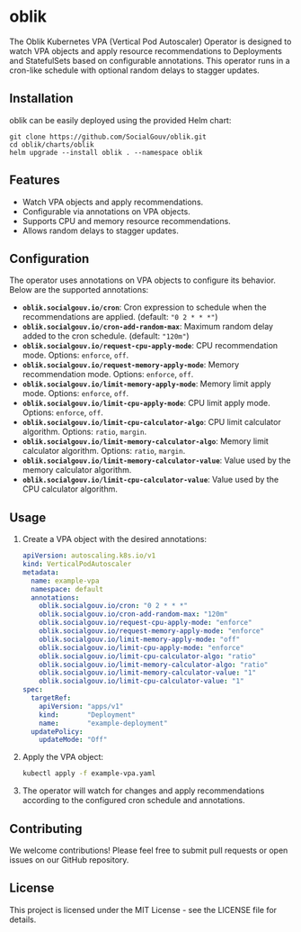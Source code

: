 # oblik

The Oblik Kubernetes VPA (Vertical Pod Autoscaler) Operator is designed to watch VPA objects and apply resource recommendations to Deployments and StatefulSets based on configurable annotations. This operator runs in a cron-like schedule with optional random delays to stagger updates.

## Installation

oblik can be easily deployed using the provided Helm chart:

```shell
git clone https://github.com/SocialGouv/oblik.git
cd oblik/charts/oblik
helm upgrade --install oblik . --namespace oblik
```

## Features

- Watch VPA objects and apply recommendations.
- Configurable via annotations on VPA objects.
- Supports CPU and memory resource recommendations.
- Allows random delays to stagger updates.


## Configuration

The operator uses annotations on VPA objects to configure its behavior. Below are the supported annotations:

- **`oblik.socialgouv.io/cron`**: Cron expression to schedule when the recommendations are applied. (default: `"0 2 * * *"`)
- **`oblik.socialgouv.io/cron-add-random-max`**: Maximum random delay added to the cron schedule. (default: `"120m"`)
- **`oblik.socialgouv.io/request-cpu-apply-mode`**: CPU recommendation mode. Options: `enforce`, `off`.
- **`oblik.socialgouv.io/request-memory-apply-mode`**: Memory recommendation mode. Options: `enforce`, `off`.
- **`oblik.socialgouv.io/limit-memory-apply-mode`**: Memory limit apply mode. Options: `enforce`, `off`.
- **`oblik.socialgouv.io/limit-cpu-apply-mode`**: CPU limit apply mode. Options: `enforce`, `off`.
- **`oblik.socialgouv.io/limit-cpu-calculator-algo`**: CPU limit calculator algorithm. Options: `ratio`, `margin`.
- **`oblik.socialgouv.io/limit-memory-calculator-algo`**: Memory limit calculator algorithm. Options: `ratio`, `margin`.
- **`oblik.socialgouv.io/limit-memory-calculator-value`**: Value used by the memory calculator algorithm.
- **`oblik.socialgouv.io/limit-cpu-calculator-value`**: Value used by the CPU calculator algorithm.

## Usage

1. Create a VPA object with the desired annotations:

    ```yaml
    apiVersion: autoscaling.k8s.io/v1
    kind: VerticalPodAutoscaler
    metadata:
      name: example-vpa
      namespace: default
      annotations:
        oblik.socialgouv.io/cron: "0 2 * * *"
        oblik.socialgouv.io/cron-add-random-max: "120m"
        oblik.socialgouv.io/request-cpu-apply-mode: "enforce"
        oblik.socialgouv.io/request-memory-apply-mode: "enforce"
        oblik.socialgouv.io/limit-memory-apply-mode: "off"
        oblik.socialgouv.io/limit-cpu-apply-mode: "enforce"
        oblik.socialgouv.io/limit-cpu-calculator-algo: "ratio"
        oblik.socialgouv.io/limit-memory-calculator-algo: "ratio"
        oblik.socialgouv.io/limit-memory-calculator-value: "1"
        oblik.socialgouv.io/limit-cpu-calculator-value: "1"
    spec:
      targetRef:
        apiVersion: "apps/v1"
        kind:       "Deployment"
        name:       "example-deployment"
      updatePolicy:
        updateMode: "Off"
    ```

2. Apply the VPA object:

    ```sh
    kubectl apply -f example-vpa.yaml
    ```

3. The operator will watch for changes and apply recommendations according to the configured cron schedule and annotations.


## Contributing

We welcome contributions! Please feel free to submit pull requests or open issues on our GitHub repository.

## License

This project is licensed under the MIT License - see the LICENSE file for details.